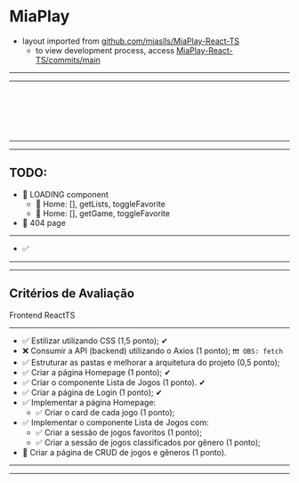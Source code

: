 # MiaPlay

- layout imported from [github.com/miaslls/MiaPlay-React-TS](https://github.com/miaslls/MiaPlay-React-TS)
  - to view development process, access [MiaPlay-React-TS/commits/main](https://github.com/miaslls/MiaPlay-React-TS/commits/main)

---

---

&ensp;

&ensp;

&ensp;

---

---

## **TODO:**

- 🔳 LOADING component
  - 🔳 Home: [], getLists, toggleFavorite
  - 🔳 Home: [], getGame, toggleFavorite
- 🔳 404 page

---

- ✅

---

---

## **Critérios de Avaliação**

Frontend ReactTS

---

- ✅ Estilizar utilizando CSS (1,5 ponto); ✔
- ❌ Consumir a API (backend) utilizando o Axios (1 ponto); `❗❗❗ OBS: fetch`
- ✅ Estruturar as pastas e melhorar a arquitetura do projeto (0,5 ponto);
- ✅ Criar a página Homepage (1 ponto); ✔
- ✅ Criar o componente Lista de Jogos (1 ponto). ✔
- ✅ Criar a página de Login (1 ponto); ✔
- ✅ Implementar a página Homepage:
  - ✅ Criar o card de cada jogo (1 ponto);
- ✅ Implementar o componente Lista de Jogos com:
  - ✅ Criar a sessão de jogos favoritos (1 ponto);
  - ✅ Criar a sessão de jogos classificados por gênero (1 ponto);
- 🔳 Criar a página de CRUD de jogos e gêneros (1 ponto).

---

---
